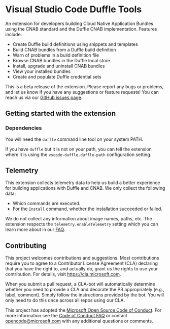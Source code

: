 # Visual Studio Code Duffle Tools

An extension for developers building Cloud Native Application Bundles using the CNAB standard and the Duffle CNAB implementation.  Features include:

* Create Duffle build definitions using snippets and templates
* Build CNAB bundles from a Duffle build definition
* Warn of problems in a build definition file
* Browse CNAB bundles in the Duffle local store
* Install, upgrade and uninstall CNAB bundles
* View your installed bundles
* Create and populate Duffle credential sets

This is a beta release of the extension.  Please report any bugs or problems, and let us know if you have any suggestions or feature requests!  You can reach us via our [GitHub issues page](https://github.com/deislabs/duffle-vscode/issues).

## Getting started with the extension

### Dependencies

You will need the `duffle` command line tool on your system PATH.

If you have `duffle` but it is not on your path, you can tell the extension where it is using the `vscode-duffle.duffle-path` configuration setting.

## Telemetry

This extension collects telemetry data to help us build a better experience for building applications with Duffle and CNAB. We only collect the following data:

* Which commands are executed.
* For the `Install` command, whether the installation succeeded or failed.

We do not collect any information about image names, paths, etc. The extension respects the `telemetry.enableTelemetry` setting which you can learn more about in our [FAQ](https://code.visualstudio.com/docs/supporting/faq#_how-to-disable-telemetry-reporting).

## Contributing

This project welcomes contributions and suggestions.  Most contributions require you to agree to a
Contributor License Agreement (CLA) declaring that you have the right to, and actually do, grant us
the rights to use your contribution. For details, visit https://cla.microsoft.com.

When you submit a pull request, a CLA-bot will automatically determine whether you need to provide
a CLA and decorate the PR appropriately (e.g., label, comment). Simply follow the instructions
provided by the bot. You will only need to do this once across all repos using our CLA.

This project has adopted the [Microsoft Open Source Code of Conduct](https://opensource.microsoft.com/codeofconduct/).
For more information see the [Code of Conduct FAQ](https://opensource.microsoft.com/codeofconduct/faq/) or
contact [opencode@microsoft.com](mailto:opencode@microsoft.com) with any additional questions or comments.
